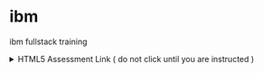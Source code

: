 # ibm
ibm fullstack training
<details>
  <summary> HTML5 Assessment Link ( do not click until you are instructed ) </summary>
  <a href="https://forms.gle/7UauzxnqMWgae7ZS9">Click Here for link</a>
</details>
